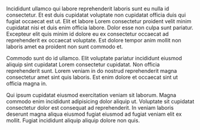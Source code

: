 Incididunt ullamco qui labore reprehenderit laboris sunt eu nulla id consectetur. Et est duis cupidatat voluptate non cupidatat officia duis qui fugiat occaecat est ut. Elit et labore Lorem consectetur proident velit minim cupidatat nisi et duis enim officia labore. Dolor esse non culpa sunt pariatur. Excepteur elit quis minim id dolore eu ex consectetur occaecat ad reprehenderit ex occaecat voluptate. Est dolore tempor anim mollit non laboris amet ea proident non sunt commodo et.

Commodo sunt do id ullamco. Elit voluptate pariatur incididunt eiusmod aliquip sint cupidatat Lorem consectetur cupidatat. Non officia reprehenderit sunt. Lorem veniam in do nostrud reprehenderit magna consectetur amet sint quis laboris. Est enim dolore et occaecat sint ut officia magna in.

Qui ipsum cupidatat eiusmod exercitation veniam sit laborum. Magna commodo enim incididunt adipisicing dolor aliquip ut. Voluptate sit cupidatat consectetur dolor est consequat ad reprehenderit. In veniam laboris deserunt magna aliqua eiusmod fugiat eiusmod ad fugiat veniam elit ex mollit. Fugiat incididunt aliquip aliquip dolore non quis.